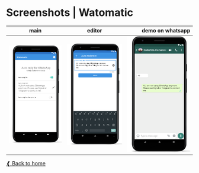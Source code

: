 # Screenshots | Watomatic

| main       | editor           | demo on whatsapp  |
| ------------- |:-------------:| -----:|
| ![main screen](./pixel3a-watomatic-main.png) | ![editor screen](./pixel3a-watomatic-editor.png) | ![on whatsapp](./pixel3a-whatsapp-scr.png) |

[❰ Back to home](../../README.md)

